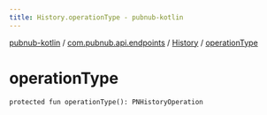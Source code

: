 ```yaml
---
title: History.operationType - pubnub-kotlin
---
```


[pubnub-kotlin](../../index.html) / [com.pubnub.api.endpoints](../index.html) / [History](index.html) / [operationType](./operation-type.html)

# operationType

`protected fun operationType(): PNHistoryOperation`